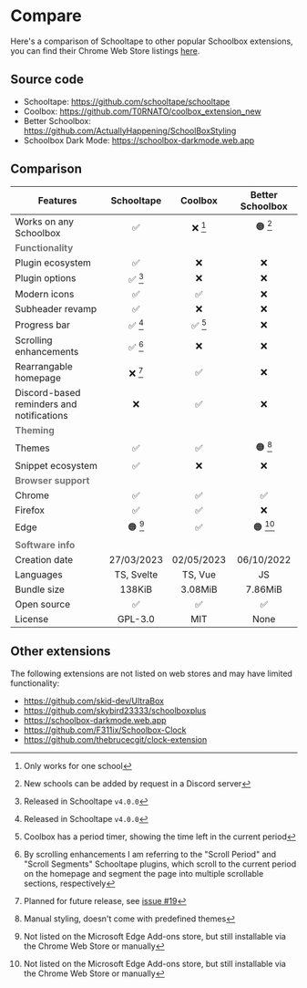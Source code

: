 # Compare

Here's a comparison of Schooltape to other popular Schoolbox extensions, you can find their Chrome Web Store listings [here](https://chromewebstore.google.com/search/schoolbox).

## Source code

- Schooltape: <https://github.com/schooltape/schooltape>
- Coolbox: <https://github.com/T0RNATO/coolbox_extension_new>
- Better Schoolbox: <https://github.com/ActuallyHappening/SchoolBoxStyling>
- Schoolbox Dark Mode: <https://schoolbox-darkmode.web.app>

## Comparison

| Features                                              | Schooltape |  Coolbox   | Better Schoolbox |
| ----------------------------------------------------- | :--------: | :--------: | :--------------: |
| Works on any Schoolbox                                |     ✅     |  ❌ [^d]   |     🟠 [^c]      |
| <strong style="opacity: 60%">Functionality</strong>   |            |            |                  |
| Plugin ecosystem                                      |     ✅     |     ❌     |        ❌        |
| Plugin options                                        |  ✅ [^g]   |     ❌     |        ❌        |
| Modern icons                                          |     ✅     |     ✅     |        ❌        |
| Subheader revamp                                      |     ✅     |     ❌     |        ❌        |
| Progress bar                                          |  ✅ [^g]   |  ✅ [^h]   |        ❌        |
| Scrolling enhancements                                |  ✅ [^i]   |     ❌     |        ❌        |
| Rearrangable homepage                                 |  ❌ [^a]   |     ✅     |        ❌        |
| Discord-based reminders and notifications             |     ❌     |     ✅     |        ❌        |
| <strong style="opacity: 60%">Theming</strong>         |            |            |                  |
| Themes                                                |     ✅     |     ✅     |     🟠 [^f]      |
| Snippet ecosystem                                     |     ✅     |     ❌     |        ❌        |
| <strong style="opacity: 60%">Browser support</strong> |            |            |                  |
| Chrome                                                |     ✅     |     ✅     |        ✅        |
| Firefox                                               |     ✅     |     ✅     |        ❌        |
| Edge                                                  |  🟠 [^b]   |     ✅     |     🟠 [^b]      |
| <strong style="opacity: 60%">Software info</strong>   |            |            |                  |
| Creation date                                         | 27/03/2023 | 02/05/2023 |    06/10/2022    |
| Languages                                             | TS, Svelte |  TS, Vue   |        JS        |
| Bundle size                                           |   138KiB   |  3.08MiB   |     7.86MiB      |
| Open source                                           |     ✅     |     ✅     |        ✅        |
| License                                               |  GPL-3.0   |    MIT     |       None       |

[^a]: Planned for future release, see [issue #19](https://github.com/schooltape/schooltape/issues/19)

[^b]: Not listed on the Microsoft Edge Add-ons store, but still installable via the Chrome Web Store or manually

[^c]: New schools can be added by request in a Discord server

[^d]: Only works for one school

[^e]: Not on web store, unlisted

[^f]: Manual styling, doesn't come with predefined themes

[^g]: Released in Schooltape `v4.0.0`

[^h]: Coolbox has a period timer, showing the time left in the current period

[^i]: By scrolling enhancements I am referring to the "Scroll Period" and "Scroll Segments" Schooltape plugins, which scroll to the current period on the homepage and segment the page into multiple scrollable sections, respectively


## Other extensions

The following extensions are not listed on web stores and may have limited functionality:

<!-- TODO)) move Schoolbox dark mode here -->

- https://github.com/skid-dev/UltraBox
- https://github.com/skybird23333/schoolboxplus
- https://schoolbox-darkmode.web.app
- https://github.com/F311ix/Schoolbox-Clock
- https://github.com/thebrucecgit/clock-extension
